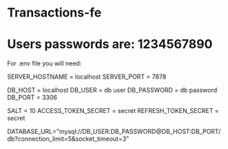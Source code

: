 ﻿# Transactions-fe

# Users passwords are: 1234567890

For .env file you will need:

SERVER_HOSTNAME = localhost
SERVER_PORT = 7878

DB_HOST = localhost
DB_USER = db user
DB_PASSWORD = db password
DB_PORT = 3306

SALT = 10
ACCESS_TOKEN_SECRET = secret
REFRESH_TOKEN_SECRET = secret

DATABASE_URL="mysql://DB_USER:DB_PASSWORD@DB_HOST:DB_PORT/db?connection_limit=5&socket_timeout=3"
